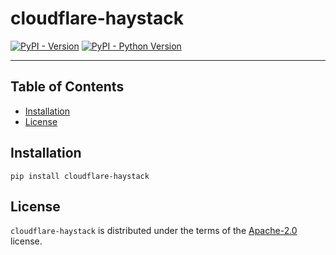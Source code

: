 # cloudflare-haystack

[![PyPI - Version](https://img.shields.io/pypi/v/cloudflare-haystack.svg)](https://pypi.org/project/cloudflare-haystack)
[![PyPI - Python Version](https://img.shields.io/pypi/pyversions/cloudflare-haystack.svg)](https://pypi.org/project/cloudflare-haystack)

-----

## Table of Contents

- [Installation](#installation)
- [License](#license)

## Installation

```console
pip install cloudflare-haystack
```

## License

`cloudflare-haystack` is distributed under the terms of the [Apache-2.0](https://spdx.org/licenses/Apache-2.0.html) license.
